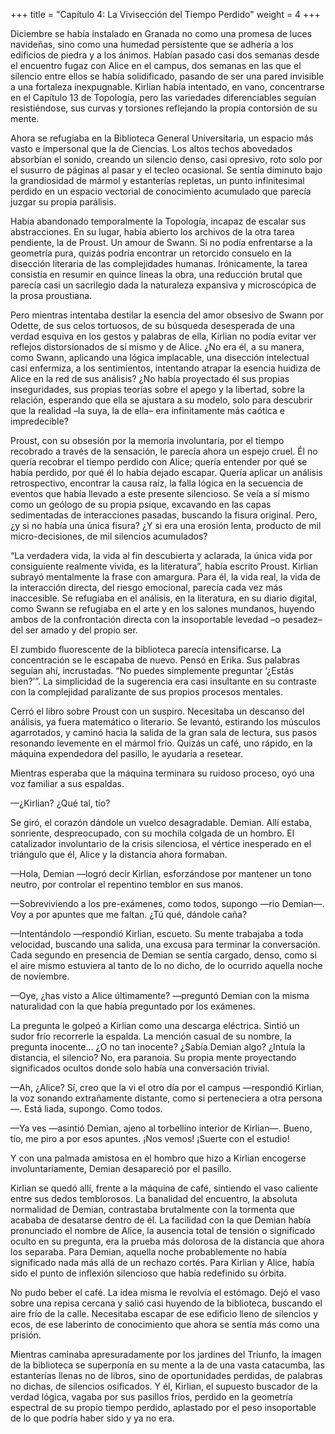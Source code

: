 +++
title = "Capítulo 4: La Vivisección del Tiempo Perdido"
weight = 4
+++


Diciembre se había instalado en Granada no como una promesa de luces navideñas,
sino como una humedad persistente que se adhería a los edificios de piedra y a
los ánimos. Habían pasado casi dos semanas desde el encuentro fugaz con Alice en
el campus, dos semanas en las que el silencio entre ellos se había solidificado,
pasando de ser una pared invisible a una fortaleza inexpugnable. Kirlian había
intentado, en vano, concentrarse en el Capítulo 13 de Topología, pero las
variedades diferenciables seguían resistiéndose, sus curvas y torsiones
reflejando la propia contorsión de su mente.

Ahora se refugiaba en la Biblioteca General Universitaria, un espacio más vasto
e impersonal que la de Ciencias. Los altos techos abovedados absorbían el
sonido, creando un silencio denso, casi opresivo, roto solo por el susurro de
páginas al pasar y el tecleo ocasional. Se sentía diminuto bajo la grandiosidad
de mármol y estanterías repletas, un punto infinitesimal perdido en un espacio
vectorial de conocimiento acumulado que parecía juzgar su propia parálisis.

Había abandonado temporalmente la Topología, incapaz de escalar sus
abstracciones. En su lugar, había abierto los archivos de la otra tarea
pendiente, la de Proust. Un amour de Swann. Si no podía enfrentarse a la
geometría pura, quizás podría encontrar un retorcido consuelo en la disección
literaria de las complejidades humanas. Irónicamente, la tarea consistía en
resumir en quince líneas la obra, una reducción brutal que parecía casi un
sacrilegio dada la naturaleza expansiva y microscópica de la prosa proustiana.

Pero mientras intentaba destilar la esencia del amor obsesivo de Swann por
Odette, de sus celos tortuosos, de su búsqueda desesperada de una verdad esquiva
en los gestos y palabras de ella, Kirlian no podía evitar ver reflejos
distorsionados de sí mismo y de Alice. ¿No era él, a su manera, como Swann,
aplicando una lógica implacable, una disección intelectual casi enfermiza, a los
sentimientos, intentando atrapar la esencia huidiza de Alice en la red de sus
análisis? ¿No había proyectado él sus propias inseguridades, sus propias teorías
sobre el apego y la libertad, sobre la relación, esperando que ella se ajustara
a su modelo, solo para descubrir que la realidad –la suya, la de ella– era
infinitamente más caótica e impredecible?

Proust, con su obsesión por la memoria involuntaria, por el tiempo recobrado a
través de la sensación, le parecía ahora un espejo cruel. Él no quería recobrar
el tiempo perdido con Alice; quería entender por qué se había perdido, por qué
él lo había dejado escapar. Quería aplicar un análisis retrospectivo, encontrar
la causa raíz, la falla lógica en la secuencia de eventos que había llevado a
este presente silencioso. Se veía a sí mismo como un geólogo de su propia
psique, excavando en las capas sedimentadas de interacciones pasadas, buscando
la fisura original. Pero, ¿y si no había una única fisura? ¿Y si era una erosión
lenta, producto de mil micro-decisiones, de mil silencios acumulados?

“La verdadera vida, la vida al fin descubierta y aclarada, la única vida por
consiguiente realmente vivida, es la literatura”, había escrito Proust. Kirlian
subrayó mentalmente la frase con amargura. Para él, la vida real, la vida de la
interacción directa, del riesgo emocional, parecía cada vez más inaccesible. Se
refugiaba en el análisis, en la literatura, en su diario digital, como Swann se
refugiaba en el arte y en los salones mundanos, huyendo ambos de la
confrontación directa con la insoportable levedad –o pesadez– del ser amado y
del propio ser.

El zumbido fluorescente de la biblioteca parecía intensificarse. La
concentración se le escapaba de nuevo. Pensó en Erika. Sus palabras seguían ahí,
incrustadas. “No puedes simplemente preguntar ‘¿Estás bien?’”. La simplicidad de
la sugerencia era casi insultante en su contraste con la complejidad paralizante
de sus propios procesos mentales.

Cerró el libro sobre Proust con un suspiro. Necesitaba un descanso del análisis,
ya fuera matemático o literario. Se levantó, estirando los músculos agarrotados,
y caminó hacia la salida de la gran sala de lectura, sus pasos resonando
levemente en el mármol frío. Quizás un café, uno rápido, en la máquina
expendedora del pasillo, le ayudaría a resetear.

Mientras esperaba que la máquina terminara su ruidoso proceso, oyó una voz
familiar a sus espaldas.

—¿Kirlian? ¿Qué tal, tío?

Se giró, el corazón dándole un vuelco desagradable. Demian. Allí estaba,
sonriente, despreocupado, con su mochila colgada de un hombro. El catalizador
involuntario de la crisis silenciosa, el vértice inesperado en el triángulo que
él, Alice y la distancia ahora formaban.

—Hola, Demian —logró decir Kirlian, esforzándose por mantener un tono neutro,
por controlar el repentino temblor en sus manos.

—Sobreviviendo a los pre-exámenes, como todos, supongo —rio Demian—. Voy a por
apuntes que me faltan. ¿Tú qué, dándole caña?

—Intentándolo —respondió Kirlian, escueto. Su mente trabajaba a toda velocidad,
buscando una salida, una excusa para terminar la conversación. Cada segundo en
presencia de Demian se sentía cargado, denso, como si el aire mismo estuviera al
tanto de lo no dicho, de lo ocurrido aquella noche de noviembre.

—Oye, ¿has visto a Alice últimamente? —preguntó Demian con la misma naturalidad
con la que había preguntado por los exámenes.

La pregunta le golpeó a Kirlian como una descarga eléctrica. Sintió un sudor
frío recorrerle la espalda. La mención casual de su nombre, la pregunta
inocente... ¿O no tan inocente? ¿Sabía Demian algo? ¿Intuía la distancia, el
silencio? No, era paranoia. Su propia mente proyectando significados ocultos
donde solo había una conversación trivial.

—Ah, ¿Alice? Sí, creo que la vi el otro día por el campus —respondió Kirlian, la
voz sonando extrañamente distante, como si perteneciera a otra persona—. Está
liada, supongo. Como todos.

—Ya ves —asintió Demian, ajeno al torbellino interior de Kirlian—. Bueno, tío,
me piro a por esos apuntes. ¡Nos vemos! ¡Suerte con el estudio!

Y con una palmada amistosa en el hombro que hizo a Kirlian encogerse
involuntariamente, Demian desapareció por el pasillo.

Kirlian se quedó allí, frente a la máquina de café, sintiendo el vaso caliente
entre sus dedos temblorosos. La banalidad del encuentro, la absoluta normalidad
de Demian, contrastaba brutalmente con la tormenta que acababa de desatarse
dentro de él. La facilidad con la que Demian había pronunciado el nombre de
Alice, la ausencia total de tensión o significado oculto en su pregunta, era la
prueba más dolorosa de la distancia que ahora los separaba. Para Demian, aquella
noche probablemente no había significado nada más allá de un rechazo cortés.
Para Kirlian y Alice, había sido el punto de inflexión silencioso que había
redefinido su órbita.

No pudo beber el café. La idea misma le revolvía el estómago. Dejó el vaso sobre
una repisa cercana y salió casi huyendo de la biblioteca, buscando el aire frío
de la calle. Necesitaba escapar de ese edificio lleno de silencios y ecos, de
ese laberinto de conocimiento que ahora se sentía más como una prisión.

Mientras caminaba apresuradamente por los jardines del Triunfo, la imagen de la
biblioteca se superponía en su mente a la de una vasta catacumba, las
estanterías llenas no de libros, sino de oportunidades perdidas, de palabras no
dichas, de silencios osificados. Y él, Kirlian, el supuesto buscador de la
verdad lógica, vagaba por sus pasillos fríos, perdido en la geometría espectral
de su propio tiempo perdido, aplastado por el peso insoportable de lo que podría
haber sido y ya no era.

